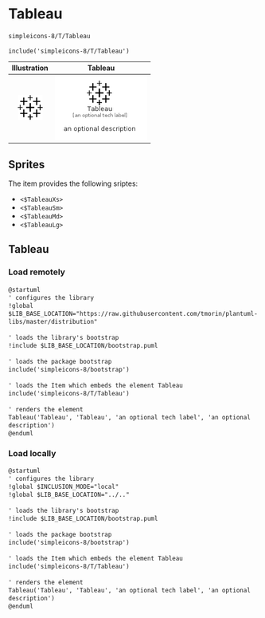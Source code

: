 # Tableau


```text
simpleicons-8/T/Tableau
```

```text
include('simpleicons-8/T/Tableau')
```



| Illustration | Tableau |
| :---: | :---: |
| ![illustration for Illustration](../../simpleicons-8/T/Tableau.png) | ![illustration for Tableau](../../simpleicons-8/T/Tableau.Local.png) |



## Sprites
The item provides the following sriptes:

- `<$TableauXs>`
- `<$TableauSm>`
- `<$TableauMd>`
- `<$TableauLg>`





## Tableau

### Load remotely
```plantuml
@startuml
' configures the library
!global $LIB_BASE_LOCATION="https://raw.githubusercontent.com/tmorin/plantuml-libs/master/distribution"

' loads the library's bootstrap
!include $LIB_BASE_LOCATION/bootstrap.puml

' loads the package bootstrap
include('simpleicons-8/bootstrap')

' loads the Item which embeds the element Tableau
include('simpleicons-8/T/Tableau')

' renders the element
Tableau('Tableau', 'Tableau', 'an optional tech label', 'an optional description')
@enduml
```

### Load locally
```plantuml
@startuml
' configures the library
!global $INCLUSION_MODE="local"
!global $LIB_BASE_LOCATION="../.."

' loads the library's bootstrap
!include $LIB_BASE_LOCATION/bootstrap.puml

' loads the package bootstrap
include('simpleicons-8/bootstrap')

' loads the Item which embeds the element Tableau
include('simpleicons-8/T/Tableau')

' renders the element
Tableau('Tableau', 'Tableau', 'an optional tech label', 'an optional description')
@enduml
```

